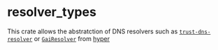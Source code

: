 # resolver_types

This crate allows the abstratction of DNS resolvers such as
[`trust-dns-resolver`](https://crates.io/crates/trust-dns-resolver) or
[`GaiResolver`](https://docs.rs/hyper/latest/hyper/client/connect/dns/struct.GaiResolver.html)
from [hyper](https://crates.io/crates/hyper)
